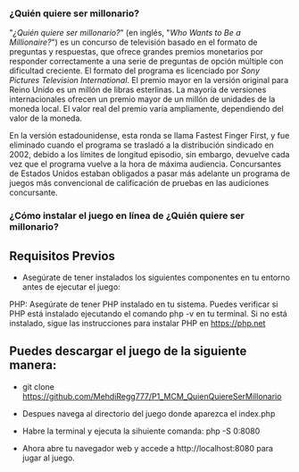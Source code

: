 ### ¿Quién quiere ser millonario?
  "_¿Quién quiere ser millonario?_" (en inglés, "_Who Wants to Be a Millionaire?_") es un concurso de televisión basado en el formato de preguntas y respuestas, que ofrece grandes premios monetarios por responder correctamente a una serie de preguntas de opción múltiple con dificultad creciente. El formato del programa es licenciado por _Sony Pictures Television International_. El premio mayor en la versión original para Reino Unido es un millón de libras esterlinas. La mayoría de versiones internacionales ofrecen un premio mayor de un millón de unidades de la moneda local. El valor real del premio varía ampliamente, dependiendo del valor de la moneda.

  En la versión estadounidense, esta ronda se llama Fastest Finger First, y fue eliminado cuando el programa se trasladó a la distribución sindicado en 2002, debido a los límites de longitud episodio, sin embargo, devuelve cada vez que el programa vuelve a la hora de máxima audiencia. Concursantes de Estados Unidos estaban obligados a pasar más adelante un programa de juegos más convencional de calificación de pruebas en las audiciones concursante.

### ¿Cómo instalar el juego en línea de ¿Quién quiere ser millonario?

## Requisitos Previos
- Asegúrate de tener instalados los siguientes componentes en tu entorno antes de ejecutar el juego:

PHP: Asegúrate de tener PHP instalado en tu sistema. Puedes verificar si PHP está instalado ejecutando el comando php -v en tu terminal. Si no está instalado, sigue las instrucciones para instalar PHP en https://php.net


## Puedes descargar el juego de la siguiente manera:

- git clone https://github.com/MehdiRegg777/P1_MCM_QuienQuiereSerMillonario

- Despues navega al directorio del juego donde aparezca el index.php

- Habre la terminal y ejecuta la sihuiente comanda: php -S 0:8080

- Ahora abre tu navegador web y accede a http://localhost:8080 para jugar al juego.

